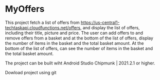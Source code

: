 # MyOffers

This project fetch a list of offers from https://us-central1-techtaskapi.cloudfunctions.net/offers, and display the list of offers, including their title, picture and price. The user can add offers to and remove offers from a basket and at the bottom of the list of offers, display the number of items in the basket and the total basket amount. At the bottom of the list of offers, can see the number of items in the basket and the total basket amount.

The project can be built wiht Android Studio Chipmunk | 2021.2.1 or higher.

Dowload project using git 
